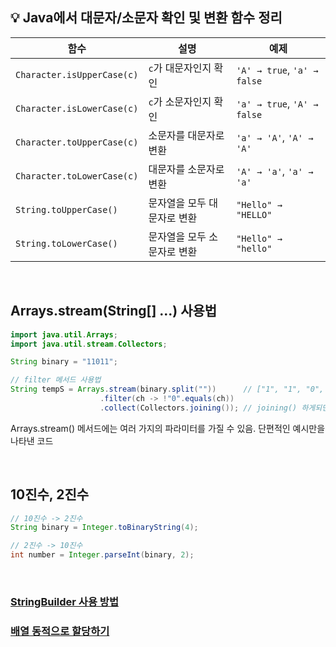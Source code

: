 ## 💡 Java에서 대문자/소문자 확인 및 변환 함수 정리

| 함수 | 설명 | 예제 |
|------|------|------|
| `Character.isUpperCase(c)` | `c`가 대문자인지 확인 | `'A' → true`, `'a' → false` |
| `Character.isLowerCase(c)` | `c`가 소문자인지 확인 | `'a' → true`, `'A' → false` |
| `Character.toUpperCase(c)` | 소문자를 대문자로 변환 | `'a' → 'A'`, `'A' → 'A'` |
| `Character.toLowerCase(c)` | 대문자를 소문자로 변환 | `'A' → 'a'`, `'a' → 'a'` |
| `String.toUpperCase()` | 문자열을 모두 대문자로 변환 | `"Hello" → "HELLO"` |
| `String.toLowerCase()` | 문자열을 모두 소문자로 변환 | `"Hello" → "hello"` |

<br />

## Arrays.stream(String[] ...) 사용법
```java
import java.util.Arrays;
import java.util.stream.Collectors;

String binary = "11011";

// filter 메서드 사용법
String tempS = Arrays.stream(binary.split(""))      // ["1", "1", "0", "1", "1"]
					.filter(ch -> !"0".equals(ch))
					.collect(Collectors.joining()); // joining() 하게되면 다시 문자열 형태로 반환
```
Arrays.stream() 메서드에는 여러 가지의 파라미터를 가질 수 있음. 단편적인 예시만을 나타낸 코드

<br />

## 10진수, 2진수
```java
// 10진수 -> 2진수
String binary = Integer.toBinaryString(4);

// 2진수 -> 10진수
int number = Integer.parseInt(binary, 2);
```

<br />

### [StringBuilder 사용 방법](StringBuilder_사용법.md)
### [배열 동적으로 할당하기](배열_동적으로_할당하기.md)
